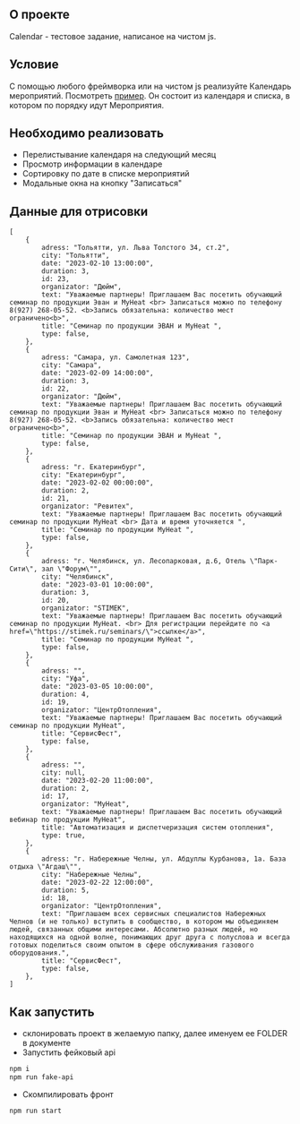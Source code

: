 
## О проекте

Calendar - тестовое задание, написаное на чистом js.

## Условие

С помощью любого фреймворка или на чистом js реализуйте Календарь мероприятий.
Посмотреть [пример](https://mhtest.ru/obucheniye-montazhnikov).
Он состоит из календаря и списка, в котором по порядку идут Мероприятия.

## Необходимо реализовать


* Перелистывание календаря на следующий месяц
* Просмотр информации в календаре
* Сортировку по дате в списке мероприятий
* Модальные окна на кнопку "Записаться"

## Данные для отрисовки
```
[
    {
        adress: "Тольятти, ул. Льва Толстого 34, ст.2",
        city: "Тольятти",
        date: "2023-02-10 13:00:00",
        duration: 3,
        id: 23,
        organizator: "Дюйм",
        text: "Уважаемые партнеры! Приглашаем Вас посетить обучающий семинар по продукции Эван и MyHeat <br> Записаться можно по телефону 8(927) 268-05-52. <b>Запись обязательна: количество мест ограничено<b>",
        title: "Семинар по продукции ЭВАН и MyHeat ",
        type: false,
    },
    {
        adress: "Самара, ул. Самолетная 123",
        city: "Самара",
        date: "2023-02-09 14:00:00",
        duration: 3,
        id: 22,
        organizator: "Дюйм",
        text: "Уважаемые партнеры! Приглашаем Вас посетить обучающий семинар по продукции Эван и MyHeat <br> Записаться можно по телефону 8(927) 268-05-52. <b>Запись обязательна: количество мест ограничено<b>",
        title: "Семинар по продукции ЭВАН и MyHeat ",
        type: false,
    },
    {
        adress: "г. Екатеринбург",
        city: "Екатеринбург",
        date: "2023-02-02 00:00:00",
        duration: 2,
        id: 21,
        organizator: "Ревитех",
        text: "Уважаемые партнеры! Приглашаем Вас посетить обучающий семинар по продукции MyHeat <br> Дата и время уточняется ",
        title: "Семинар по продукции MyHeat ",
        type: false,
    },
    {
        adress: "г. Челябинск, ул. Лесопарковая, д.6, Отель \"Парк- Сити\", зал \"Форум\"",
        city: "Челябинск",
        date: "2023-03-01 10:00:00",
        duration: 3,
        id: 20,
        organizator: "STIMEK",
        text: "Уважаемые партнеры! Приглашаем Вас посетить обучающий семинар по продукции MyHeat. <br> Для регистрации перейдите по <a href=\"https://stimek.ru/seminars/\">ссылке</a>",
        title: "Семинар по продукции MyHeat ",
        type: false,
    },
    {
        adress: "",
        city: "Уфа",
        date: "2023-03-05 10:00:00",
        duration: 4,
        id: 19,
        organizator: "ЦентрОтопления",
        text: "Уважаемые партнеры! Приглашаем Вас посетить обучающий семинар по продукции MyHeat",
        title: "СервисФест",
        type: false,
    },
    {
        adress: "",
        city: null,
        date: "2023-02-20 11:00:00",
        duration: 2,
        id: 17,
        organizator: "MyHeat",
        text: "Уважаемые партнеры! Приглашаем Вас посетить обучающий вебинар по продукции MyHeat",
        title: "Автоматизация и диспетчеризация систем отопления",
        type: true,
    },
    {
        adress: "г. Набережные Челны, ул. Абдуллы Курбанова, 1а. База отдыха \"Агдаш\"",
        city: "Набережные Челны",
        date: "2023-02-22 12:00:00",
        duration: 5,
        id: 18,
        organizator: "ЦентрОтопления",
        text: "Приглашаем всех сервисных специалистов Набережных Челнов (и не только) вступить в сообщество, в котором мы объединяем людей, связанных общими интересами. Абсолютно разных людей, но находящихся на одной волне, понимающих друг друга с полуслова и всегда готовых поделиться своим опытом в сфере обслуживания газового оборудования.",
        title: "СервисФест",
        type: false,
    },
]

```

## Как запустить

* склонировать проект в желаемую папку, далее именуем ее FOLDER в документе
* Запустить фейковый api
 ```sh
 npm i
npm run fake-api
 ```
* Скомпилировать фронт
 ```sh
npm run start
 ```
